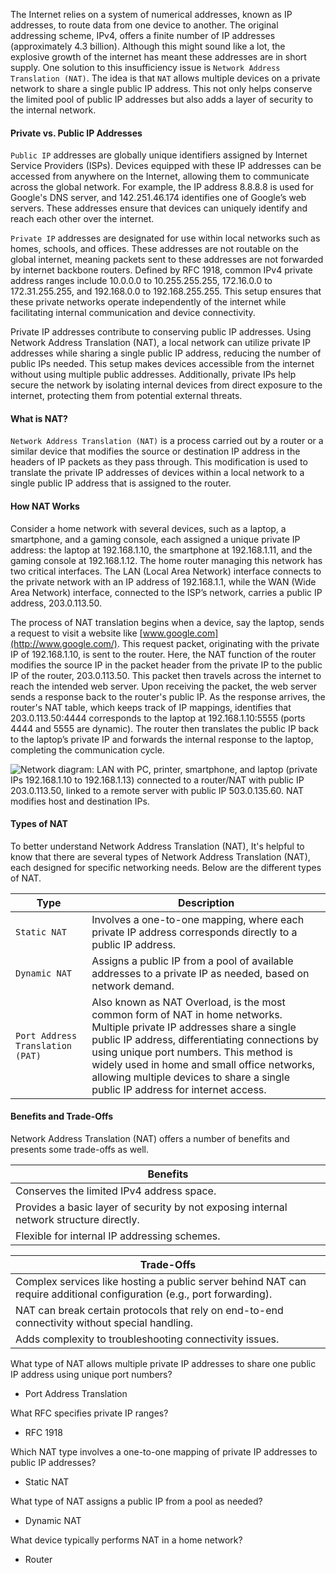 The Internet relies on a system of numerical addresses, known as IP addresses, to route data from one device to another. The original addressing scheme, IPv4, offers a finite number of IP addresses (approximately 4.3 billion). Although this might sound like a lot, the explosive growth of the internet has meant these addresses are in short supply. One solution to this insufficiency issue is `Network Address Translation (NAT)`. The idea is that `NAT` allows multiple devices on a private network to share a single public IP address. This not only helps conserve the limited pool of public IP addresses but also adds a layer of security to the internal network.

#### Private vs. Public IP Addresses

`Public IP` addresses are globally unique identifiers assigned by Internet Service Providers (ISPs). Devices equipped with these IP addresses can be accessed from anywhere on the Internet, allowing them to communicate across the global network. For example, the IP address 8.8.8.8 is used for Google's DNS server, and 142.251.46.174 identifies one of Google’s web servers. These addresses ensure that devices can uniquely identify and reach each other over the internet.

`Private IP` addresses are designated for use within local networks such as homes, schools, and offices. These addresses are not routable on the global internet, meaning packets sent to these addresses are not forwarded by internet backbone routers. Defined by RFC 1918, common IPv4 private address ranges include 10.0.0.0 to 10.255.255.255, 172.16.0.0 to 172.31.255.255, and 192.168.0.0 to 192.168.255.255. This setup ensures that these private networks operate independently of the internet while facilitating internal communication and device connectivity.

Private IP addresses contribute to conserving public IP addresses. Using Network Address Translation (NAT), a local network can utilize private IP addresses while sharing a single public IP address, reducing the number of public IPs needed. This setup makes devices accessible from the internet without using multiple public addresses. Additionally, private IPs help secure the network by isolating internal devices from direct exposure to the internet, protecting them from potential external threats.

#### What is NAT?

`Network Address Translation (NAT)` is a process carried out by a router or a similar device that modifies the source or destination IP address in the headers of IP packets as they pass through. This modification is used to translate the private IP addresses of devices within a local network to a single public IP address that is assigned to the router.

#### How NAT Works

Consider a home network with several devices, such as a laptop, a smartphone, and a gaming console, each assigned a unique private IP address: the laptop at 192.168.1.10, the smartphone at 192.168.1.11, and the gaming console at 192.168.1.12. The home router managing this network has two critical interfaces. The LAN (Local Area Network) interface connects to the private network with an IP address of 192.168.1.1, while the WAN (Wide Area Network) interface, connected to the ISP’s network, carries a public IP address, 203.0.113.50.

The process of NAT translation begins when a device, say the laptop, sends a request to visit a website like [www.google.com](http://www.google.com/). This request packet, originating with the private IP of 192.168.1.10, is sent to the router. Here, the NAT function of the router modifies the source IP in the packet header from the private IP to the public IP of the router, 203.0.113.50. This packet then travels across the internet to reach the intended web server. Upon receiving the packet, the web server sends a response back to the router's public IP. As the response arrives, the router's NAT table, which keeps track of IP mappings, identifies that 203.0.113.50:4444 corresponds to the laptop at 192.168.1.10:5555 (ports 4444 and 5555 are dynamic). The router then translates the public IP back to the laptop’s private IP and forwards the internal response to the laptop, completing the communication cycle.

![Network diagram: LAN with PC, printer, smartphone, and laptop (private IPs 192.168.1.10 to 192.168.1.13) connected to a router/NAT with public IP 203.0.113.50, linked to a remote server with public IP 503.0.135.60. NAT modifies host and destination IPs.](https://academy.hackthebox.com/storage/modules/289/NAT/NAT-2.png)

#### Types of NAT

To better understand Network Address Translation (NAT), It's helpful to know that there are several types of Network Address Translation (NAT), each designed for specific networking needs. Below are the different types of NAT.

|**Type**|**Description**|
|---|---|
|`Static NAT`|Involves a one-to-one mapping, where each private IP address corresponds directly to a public IP address.|
|`Dynamic NAT`|Assigns a public IP from a pool of available addresses to a private IP as needed, based on network demand.|
|`Port Address Translation (PAT)`|Also known as NAT Overload, is the most common form of NAT in home networks. Multiple private IP addresses share a single public IP address, differentiating connections by using unique port numbers. This method is widely used in home and small office networks, allowing multiple devices to share a single public IP address for internet access.|

#### Benefits and Trade-Offs

Network Address Translation (NAT) offers a number of benefits and presents some trade-offs as well.

|**Benefits**|
|---|
|Conserves the limited IPv4 address space.|
|Provides a basic layer of security by not exposing internal network structure directly.|
|Flexible for internal IP addressing schemes.|

| **Trade-Offs**                                                                                                         |
| ---------------------------------------------------------------------------------------------------------------------- |
| Complex services like hosting a public server behind NAT can require additional configuration (e.g., port forwarding). |
| NAT can break certain protocols that rely on end-to-end connectivity without special handling.                         |
| Adds complexity to troubleshooting connectivity issues.                                                                |


What type of NAT allows multiple private IP addresses to share one public IP address using unique port numbers?

+ Port Address Translation

What RFC specifies private IP ranges?

+ RFC 1918

Which NAT type involves a one-to-one mapping of private IP addresses to public IP addresses?

+ Static NAT

What type of NAT assigns a public IP from a pool as needed?

+ Dynamic NAT

What device typically performs NAT in a home network?

+ Router

